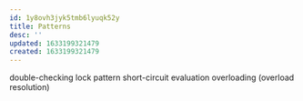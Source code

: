 ```yaml
---
id: 1y8ovh3jyk5tmb6lyuqk52y
title: Patterns
desc: ''
updated: 1633199321479
created: 1633199321479
---
```


double-checking lock pattern
short-circuit evaluation
overloading (overload resolution)
